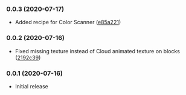### 0.0.3 (2020-07-17)

* Added recipe for Color Scanner ([e85a221](https://github.com/nikita488/ZYCraft/commit/e85a221da56ef6e5dca6d1195b69012e69cd5ffa))

### 0.0.2 (2020-07-16)

* Fixed missing texture instead of Cloud animated texture on blocks ([2192c39](https://github.com/nikita488/ZYCraft/commit/2192c39e763e288cccf2d5b6187043ed042e20b7))

### 0.0.1 (2020-07-16)

* Initial release

